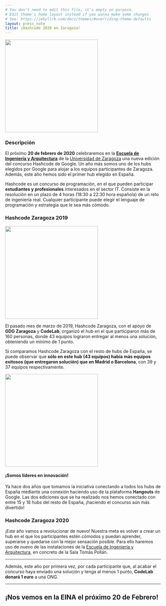 ```yaml
---
# You don't need to edit this file, it's empty on purpose.
# Edit theme's home layout instead if you wanna make some changes
# See: https://jekyllrb.com/docs/themes/#overriding-theme-defaults
layout: press_note
title: ¡Hashcode 2020 en Zaragoza!
---
```


<div class="row"><div class="col-md-12 img_container_center">
<img src="hashcodezgz_19.jpg" height="300px"/>
</div></div>

### Descripción

El próximo **20 de febrero de 2020** celebraremos en la **[Escuela de Ingeniería y Arquitectura](https://eina.unizar.es/)** de la [Universidad de Zaragoza](https://unizar.es) una nueva edición del concurso Hashcode de Google. Un año más somos uno de los hubs elegidos por Google para alojar a los equipos participantes de Zaragoza. Además, este año hemos sido el primer hub elegido en España.

Hashcode es un concurso de programación, en el que pueden participar **estudiantes y profesionales** interesados en el sector IT. Consiste en la resolución en un plazo de 4 horas (18:30 a 22:30 hora española) de un reto de ingeniería real. Cualquier participante puede elegir el lenguaje de programación y estrategia que le sea más cómodo.

### Hashcode Zaragoza 2019

<div class="row"><div class="col-md-12 img_container_center">
<img src="statshashcode19_teams.png" height="300px"/>
</div></div>

El pasado mes de marzo de 2019, Hashcode Zaragoza, con el apoyo de **GDG Zaragoza** y **CodeLab**, organizó el hub en el que participaron más de 160 personas, donde 43 equipos lograron entregar al menos una solución, obteniendo un mínimo de 1 punto.

Si comparamos Hashcode Zaragoza con el resto de hubs de España, se puede observar que **sólo en este hub (43 equipos) había más equipos exitosos (que entregaron solución) que en Madrid o Barcelona**, con 39 y 37 equipos respectivamente.

<div class="row"><div class="col-md-12 img_container_center">
<img src="statshashcode19_teamsCom.png" height="300px"/>
</div></div>

#### ¡Somos líderes en innovación!
Ya hace dos años que tomamos la iniciativa conectando a todos los hubs de España mediante una conexión haciendo uso de la plataforma **Hangouts** de Google. Las dos ediciones que se ha realizado nos hemos conectado con entre 15 y 18 hubs del resto de España, ¡haciendo el concurso aún más divertido!

### Hashcode Zaragoza 2020

¡Este año vamos a revolucionar de nuevo! Nuestra meta es volver a crear un hub en el que los participantes estén cómodos y puedan aprender, superarse y quedarse con la mejor sensación posible. Para ello haremos uso de nuevo de las instalaciones de la [Escuela de Ingeniería y Arquitectura](https://eina.unizar.es/), en concreto de la Sala Tomás Pollán.

---
Además, este año por primera vez, por cada participante que, al acabar el concurso haya enviado una solución y tenga al menos 1 punto, **CodeLab donará 1 euro** a una ONG.

---


<h2 class="big_text"> ¡Nos vemos en la EINA el próximo 20 de Febrero! </h2>